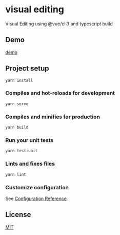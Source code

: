 # visual editing

Visual Editing using @vue/cli3 and typescript build

## Demo

[demo](https://blog.typeofnan.com/visual-editing)

## Project setup
```
yarn install
```

### Compiles and hot-reloads for development
```
yarn serve
```

### Compiles and minifies for production
```
yarn build
```

### Run your unit tests
```
yarn test:unit
```

### Lints and fixes files
```
yarn lint
```

### Customize configuration
See [Configuration Reference](https://cli.vuejs.org/config/).

## License

[MIT](https://opensource.org/licenses/MIT)
